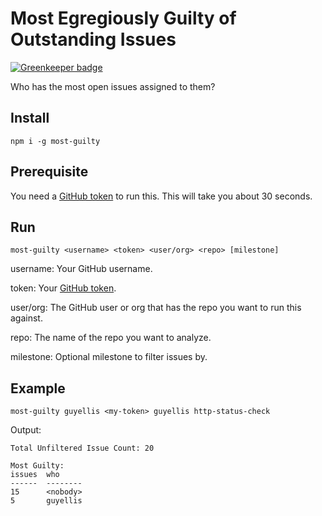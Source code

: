 # Most Egregiously Guilty of Outstanding Issues

[![Greenkeeper badge](https://badges.greenkeeper.io/guyellis/most-guilty.svg)](https://greenkeeper.io/)

Who has the most open issues assigned to them?

## Install

`npm i -g most-guilty`

## Prerequisite

You need a [GitHub token](https://help.github.com/articles/creating-an-access-token-for-command-line-use/) to run this. This will take you about 30 seconds.

## Run

`most-guilty <username> <token> <user/org> <repo> [milestone]`

username: Your GitHub username.

token: Your [GitHub token](https://help.github.com/articles/creating-an-access-token-for-command-line-use/).

user/org: The GitHub user or org that has the repo you want to run this against.

repo: The name of the repo you want to analyze.

milestone: Optional milestone to filter issues by.

## Example

`most-guilty guyellis <my-token> guyellis http-status-check`

Output:

```
Total Unfiltered Issue Count: 20

Most Guilty:
issues  who     
------  --------
15      <nobody>
5       guyellis
```
